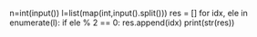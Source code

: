 n=int(input())
l=list(map(int,input().split()))
res = []
for idx, ele in enumerate(l):
    if ele % 2 == 0:
        res.append(idx)
print(str(res))
